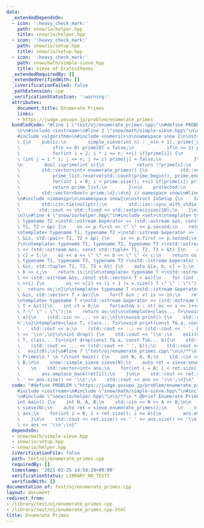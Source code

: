 ```yaml
---
data:
  _extendedDependsOn:
  - icon: ':heavy_check_mark:'
    path: snow/io/helper.hpp
    title: snow/io/helper.hpp
  - icon: ':heavy_check_mark:'
    path: snow/io/setup.hpp
    title: snow/io/setup.hpp
  - icon: ':heavy_check_mark:'
    path: snow/math/simple-sieve.hpp
    title: Sieve of Eratosthenes
  _extendedRequiredBy: []
  _extendedVerifiedWith: []
  _isVerificationFailed: false
  _pathExtension: cpp
  _verificationStatusIcon: ':warning:'
  attributes:
    document_title: Enumerate Primes
    links:
    - https://judge.yosupo.jp/problem/enumerate_primes
  bundledCode: "#line 1 \"test/oj/enumerate_primes.cpp\"\n#define PROBLEM \"https://judge.yosupo.jp/problem/enumerate_primes\"\
    \n\n#include <iostream>\n#line 2 \"snow/math/simple-sieve.hpp\"\n\n#include <vector>\n\
    #include <algorithm>\n#include <numeric>\n\nnamespace snow {\n\nstruct simple_sieve\
    \ {\n    public:\n        simple_sieve(int n) : _n(n + 1), prime(_n, true) {\n\
    \            if(n >= 0) prime[0] = false;\n            if(n >= 1) prime[1] = false;\n\
    \            for(int i = 2; i * i <= n; ++i) if(prime[i]) {\n                for\
    \ (int j = i * i; j <= n; j += i) prime[j] = false;\n            }\n        }\n\
    \n        bool isprime(int x){\n            return !!prime[x];\n        }\n\n\
    \        std::vector<int> enumerate_primes() {\n            std::vector<int> prime_list;\n\
    \            prime_list.reserve(std::count(prime.begin(), prime.end(), true));\n\
    \            for(int i = 0; i < prime.size(); ++i) if(prime[i]) prime_list.emplace_back(i);\n\
    \            return prime_list;\n        }\n\n    protected:\n        int _n;\n\
    \        std::vector<bool> prime;\n};\n\n} // namespace snow\n#line 3 \"snow/io/setup.hpp\"\
    \n#include <iomanip>\n\nnamespace snow{\n\nstruct IoSetup {\n    IoSetup() {\n\
    \        std::cin.tie(nullptr);\n        std::ios::sync_with_stdio(false);\n \
    \       std::cout << std::fixed << std::setprecision(10);\n    }\n} iosetup;\n\
    \n}\n#line 4 \"snow/io/helper.hpp\"\n#include <set>\n\ntemplate< typename T1,\
    \ typename T2 >\nstd::ostream &operator << (std::ostream &os, const std::pair<\
    \ T1, T2 > &p) {\n    os << p.first << \" \" << p.second;\n    return os;\n}\n\
    \ntemplate< typename T1, typename T2 >\nstd::istream &operator >> (std::istream\
    \ &is, std::pair< T1, T2 > &p) {\n    is >> p.first >> p.second;\n    return is;\n\
    }\n\ntemplate< typename T1, typename T2, typename T3 >\nstd::ostream &operator\
    \ << (std::ostream &os, const std::tuple< T1, T2, T3 > &t) {\n    auto &[a, b,\
    \ c] = t;\n    os << a << \" \" << b << \" \" << c;\n    return os;\n}\n\ntemplate<\
    \ typename T1, typename T2, typename T3 >\nstd::istream &operator >> (std::istream\
    \ &is, std::tuple< T1, T2, T3 > &t) {\n    auto &[a, b, c] = t;\n    is >> a >>\
    \ b >> c;\n    return is;\n}\n\ntemplate< typename T >\nstd::ostream &operator\
    \ << (std::ostream &os, const std::vector< T > &v){\n    for (int i = 0; i < (int)v.size();\
    \ ++i) {\n        os << v[i] << (i + 1 != v.size() ? \" \" : \"\");\n    }\n \
    \   return os;\n}\n\ntemplate< typename T >\nstd::istream &operator >>  (std::istream\
    \ &is, std::vector< T > &v){\n    for(T &in : v) is >> in;\n    return is;\n}\n\
    \ntemplate< typename T >\nstd::ostream &operator << (std::ostream &os, const std::set<\
    \ T > &st){\n    int ct = 0;\n    for(auto& s : st) os << s << (++ct != st.size()\
    \ ? \" \" : \"\");\n    return os;\n}\n\ntemplate<class... T>\nvoid input(T&...\
    \ a){\n    (std::cin >> ... >> a);\n}\n\nvoid print() {\n    std::cout << '\\\
    n';\n}\ntemplate<class T, class... Ts>\nvoid print(const T& a, const Ts&... b){\n\
    \    std::cout << a;\n    (std::cout << ... << (std::cout << ' ', b));\n    std::cout\
    \ << '\\n';\n}\n\nint drop() {\n    std::cout << '\\n';\n    exit(0);\n}\ntemplate<class\
    \ T, class... Ts>\nint drop(const T& a, const Ts&... b){\n    std::cout << a;\n\
    \    (std::cout << ... << (std::cout << ' ', b));\n    std::cout << '\\n';\n \
    \   exit(0);\n}\n#line 7 \"test/oj/enumerate_primes.cpp\"\n\n/**\n * @brief Enumerate\
    \ Primes\n * \n */\nint main() {\n    int N, A, B;\n    std::cin >> N >> A >>\
    \ B;\n\n    snow::simple_sieve sieve(N);\n    auto ret = sieve.enumerate_primes();\n\
    \    \n    std::vector<int> ans;\n    for(int i = B; i < ret.size(); i += A){\n\
    \        ans.emplace_back(ret[i]);\n    }\n\n    std::cout << ret.size() << '\
    \ ' << ans.size() << '\\n';\n    std::cout << ans << '\\n';\n}\n"
  code: "#define PROBLEM \"https://judge.yosupo.jp/problem/enumerate_primes\"\n\n\
    #include <iostream>\n#include \"snow/math/simple-sieve.hpp\"\n#include \"snow/io/setup.hpp\"\
    \n#include \"snow/io/helper.hpp\"\n\n/**\n * @brief Enumerate Primes\n * \n */\n\
    int main() {\n    int N, A, B;\n    std::cin >> N >> A >> B;\n\n    snow::simple_sieve\
    \ sieve(N);\n    auto ret = sieve.enumerate_primes();\n    \n    std::vector<int>\
    \ ans;\n    for(int i = B; i < ret.size(); i += A){\n        ans.emplace_back(ret[i]);\n\
    \    }\n\n    std::cout << ret.size() << ' ' << ans.size() << '\\n';\n    std::cout\
    \ << ans << '\\n';\n}"
  dependsOn:
  - snow/math/simple-sieve.hpp
  - snow/io/setup.hpp
  - snow/io/helper.hpp
  isVerificationFile: false
  path: test/oj/enumerate_primes.cpp
  requiredBy: []
  timestamp: '2021-03-25 14:58:28+09:00'
  verificationStatus: LIBRARY_NO_TESTS
  verifiedWith: []
documentation_of: test/oj/enumerate_primes.cpp
layout: document
redirect_from:
- /library/test/oj/enumerate_primes.cpp
- /library/test/oj/enumerate_primes.cpp.html
title: Enumerate Primes
---
```

